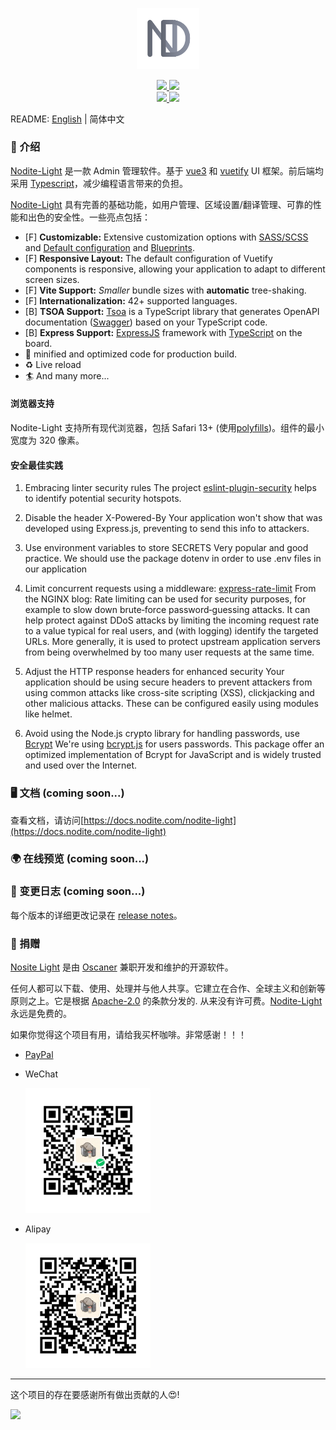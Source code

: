<p align="center">
  <a href="https://docs.nodite.com/nodite-light" target="_blank">
    <img alt="Nodite Logo" width="100" src="/assets/logo.png">
  </a>
</p>

<p align="center">
  <a href="https://github.com/nodite/nodite-light/actions/workflows/test.yml?query=branch%3Amain">
    <img src="https://github.com/nodite/nodite-light/actions/workflows/test.yml/badge.svg" />
  </a>
  <a href="https://github.com/nodite/nodite-light/blob/master/LICENSE">
    <img src="https://img.shields.io/github/license/nodite/nodite-light" />
  </a>
  <br />
  <a href="https://github.com/nodite/nodite-light">
    <img src="https://img.shields.io/github/languages/code-size/nodite/nodite-light" />
  </a>
  <a href="https://github.com/nodite/nodite-light">
    <img src="https://img.shields.io/github/repo-size/nodite/nodite-light" />
  </a>
</p>

README: [English](./README.md) | 简体中文

### 🚀 介绍

[Nodite-Light](https://github.com/nodite/nodite-light) 是一款 Admin 管理软件。基于 [vue3](https://github.com/vuejs/vue) 和 [vuetify](https://github.com/vuetifyjs/vuetify) UI 框架。前后端均采用 [Typescript](https://github.com/microsoft/TypeScript)，减少编程语言带来的负担。

[Nodite-Light](https://github.com/nodite/nodite-light) 具有完善的基础功能，如用户管理、区域设置/翻译管理、可靠的性能和出色的安全性。一些亮点包括：

- [F] **Customizable:** Extensive customization options with [SASS/SCSS](https://vuetifyjs.com/features/sass-variables/) and [Default configuration](https://vuetifyjs.com/features/presets/) and [Blueprints](https://vuetifyjs.com/features/blueprints/).
- [F] **Responsive Layout:** The default configuration of Vuetify components is responsive, allowing your application to adapt to different screen sizes.
- [F] **Vite Support:** _Smaller_ bundle sizes with **automatic** tree-shaking.
- [F] **Internationalization:** 42+ supported languages.
- [B] **TSOA Support:** [Tsoa](https://github.com/lukeautry/tsoa) is a TypeScript library that generates OpenAPI documentation ([Swagger](https://swagger.io/specification/)) based on your TypeScript code.
- [B] **Express Support:** [ExpressJS](http://expressjs.com) framework with [TypeScript](https://www.typescriptlang.org/) on the board.
- 🏇 minified and optimized code for production build.
- ♻️ Live reload
- 🏄 And many more...

#### 浏览器支持

Nodite-Light 支持所有现代浏览器，包括 Safari 13+ (使用[polyfills](https://vuetifyjs.com/getting-started/browser-support))。组件的最小宽度为 320 像素。

#### 安全最佳实践

1. Embracing linter security rules
   The project [eslint-plugin-security](https://github.com/eslint-community/eslint-plugin-security) helps to identify potential security hotspots.

2. Disable the header X-Powered-By
   Your application won't show that was developed using Express.js, preventing to send this info to attackers.

3. Use environment variables to store SECRETS
   Very popular and good practice. We should use the package dotenv in order to use .env files in our application

4. Limit concurrent requests using a middleware: [express-rate-limit](https://github.com/express-rate-limit/express-rate-limit)
   From the NGINX blog:
   Rate limiting can be used for security purposes, for example to slow down brute‑force password‑guessing attacks. It can help protect against DDoS attacks by limiting the incoming request rate to a value typical for real users, and (with logging) identify the targeted URLs. More generally, it is used to protect upstream application servers from being overwhelmed by too many user requests at the same time.

5. Adjust the HTTP response headers for enhanced security
   Your application should be using secure headers to prevent attackers from using common attacks like cross-site scripting (XSS), clickjacking and other malicious attacks. These can be configured easily using modules like helmet.

6. Avoid using the Node.js crypto library for handling passwords, use [Bcrypt](https://github.com/kelektiv/node.bcrypt.js)
   We're using [bcrypt.js](https://github.com/kelektiv/node.bcrypt.js) for users passwords. This package offer an optimized implementation of Bcrypt for JavaScript and is widely trusted and used over the Internet.

### 🖥️ 文档 (coming soon...)

查看文档，请访问[https://docs.nodite.com/nodite-light](https://docs.nodite.com/nodite-light)

### 🌍 在线预览 (coming soon...)

### 📝 变更日志 (coming soon...)

每个版本的详细更改记录在 [release notes](./CHANGELOG.md)。

### 💖 捐赠

[Nosite Light](https://github.com/nodite/nodite-light) 是由 [Oscaner](https://github.com/oscaner) 兼职开发和维护的开源软件。

任何人都可以下载、使用、处理并与他人共享。它建立在合作、全球主义和创新等原则之上。它是根据 [Apache-2.0](https://www.apache.org/licenses/) 的条款分发的. 从来没有许可费。[Nodite-Light](https://github.com/nodite/nodite-light) 永远是免费的。

如果你觉得这个项目有用，请给我买杯咖啡。非常感谢！！！

- [PayPal](https://paypal.me/oscaner)

- WeChat

  <img width="200" src="/assets/wechat.jpg" />

- Alipay

  <img width="200" src="/assets/alipay.jpg" />

---

这个项目的存在要感谢所有做出贡献的人😍!

<a href="https://github.com/nodite/nodite-light/graphs/contributors"><img src="https://contrib.rocks/image?repo=nodite/nodite-light" anon="1" /></a>
